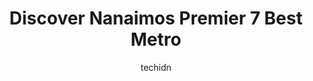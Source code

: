---
layout: ampstory
image: https://i0.wp.com/www.auto.or.id/wp-content/uploads/2023/06/subway-0-nanaimo-1686327206.jpeg?resize=640,853
author: techidn
featured: false
description: Nanaimo, British Columbia, Canada is a haven for Metro enthusiasts, boasting an impressive array of 7 top-notch establishments. Whether youre a seasoned connoisseur or simply curious to exp
title: Discover Nanaimos Premier 7 Best Metro
cover:
   title: Discover Nanaimos Premier 7 Best Metro
   subtitle: AUTO.OR.ID
   background: https://www.auto.or.id/wp-content/uploads/2023/06/subway-0-nanaimo-1686327206.jpeg

pages: 
 - layout: thirds
   top: <h1>#1 Subway</h1>
   bottom: "<p>I use the subway app and Ive only had wonderful experiences at the Bowen road location. Close to my work so I go frequently for lunch. The staff is amazing and friendly.</p>"
   background: https://www.auto.or.id/wp-content/uploads/2023/06/subway-1-nanaimo-1686327208.jpeg
   backgroundblur: true
 - layout: thirds
   top: <h1>#2 Subway</h1>
   bottom: "<p>1100 Princess Royal Ave #10, Nanaimo, BC V9S 5R5, Canada</p>"
   background: https://www.auto.or.id/wp-content/uploads/2023/06/subway-2-nanaimo-1686327208.jpeg
   cta:
      link: https://www.auto.or.id/discover-nanaimos-premier-7-best-metro/
      text: Discover Nanaimos Premier 7 Best Metro
 - layout: thirds
   top: <h1>#3 Subway</h1>
   bottom: "<p>530 Fifth St #101, Nanaimo, BC V9R 1P1, Canada</p>"
   background: https://images.unsplash.com/photo-1594502225401-a9eab8b405dd?ixlib=rb-4.0.3&ixid=MnwxMjA3fDB8MHxwaG90by1wYWdlfHx8fGVufDB8fHx8&auto=format&fit=crop&w=640&h=853&q=80
   cta:
      link: https://www.auto.or.id/discover-nanaimos-premier-7-best-metro/
      text: Discover Nanaimos Premier 7 Best Metro
 - layout: thirds
   top: <h1>#4 Subway</h1>
   bottom: "<p>4750 Rutherford Rd Unit 131, Nanaimo, BC V9T 4K6, Canada</p>"
   background: https://images.unsplash.com/photo-1637160967945-6d1ee20d67c9?ixlib=rb-4.0.3&ixid=MnwxMjA3fDB8MHxwaG90by1wYWdlfHx8fGVufDB8fHx8&auto=format&fit=crop&w=640&h=853&q=80
   cta:
      link: https://www.auto.or.id/discover-nanaimos-premier-7-best-metro/
      text: Discover Nanaimos Premier 7 Best Metro
 - layout: thirds
   top: <h1>#5 Subway</h1>
   bottom: "<p>650 Terminal Ave Unit 113, Nanaimo, BC V9R 5E2, Canada</p>"
   background: https://images.unsplash.com/photo-1637160967973-88751d581827?ixlib=rb-4.0.3&ixid=MnwxMjA3fDB8MHxwaG90by1wYWdlfHx8fGVufDB8fHx8&auto=format&fit=crop&w=640&h=853&q=80
   cta:
      link: https://www.auto.or.id/discover-nanaimos-premier-7-best-metro/
      text: Discover Nanaimos Premier 7 Best Metro
 - layout: thirds
   top: <h1>#6 Subway</h1>
   bottom: "<p>4146 Departure Bay Rd, Nanaimo, BC V9T 4B7, Canada</p>"
   background: https://images.unsplash.com/photo-1608315397378-2c9895eade16?ixlib=rb-4.0.3&ixid=MnwxMjA3fDB8MHxwaG90by1wYWdlfHx8fGVufDB8fHx8&auto=format&fit=crop&w=640&h=853&q=80
   cta:
      link: https://www.auto.or.id/discover-nanaimos-premier-7-best-metro/
      text: Discover Nanaimos Premier 7 Best Metro
 - layout: thirds
   top: <h1>#7 Subway</h1>
   bottom: "<p>6338 Metral Dr Unit #1, Nanaimo, BC V9T 2L9, Canada</p>"
   background: https://images.unsplash.com/photo-1607059188021-ca6664bc3c92?ixlib=rb-4.0.3&ixid=MnwxMjA3fDB8MHxwaG90by1wYWdlfHx8fGVufDB8fHx8&auto=format&fit=crop&w=640&h=853&q=80
   cta:
      link: https://www.auto.or.id/discover-nanaimos-premier-7-best-metro/
      text: Discover Nanaimos Premier 7 Best Metro
 - layout: thirds
   middle: Continue reading...
   background: https://images.unsplash.com/photo-1508974491678-7ec251d629fd?ixlib=rb-4.0.3&ixid=MnwxMjA3fDB8MHxwaG90by1wYWdlfHx8fGVufDB8fHx8&auto=format&fit=crop&w=640&h=853&q=80
   cta:
      link: https://www.auto.or.id/discover-nanaimos-premier-7-best-metro/
      text: Discover Nanaimos Premier 7 Best Metro

---